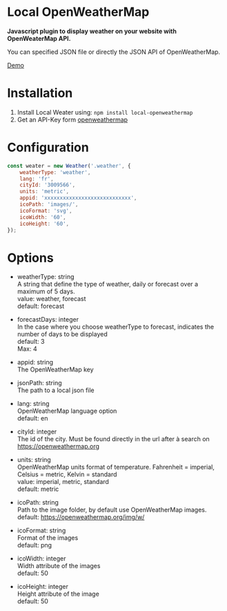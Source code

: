 # Local OpenWeatherMap

**Javascript plugin to display weather on your website with OpenWeaterMap API.**

You can specified JSON file or directly the JSON API of OpenWeatherMap.

[Demo](https://stevenmouret.github.io/local-openweathermap/dist/)

# Installation
1. Install Local Weater using: ```npm install local-openweathermap```
2. Get an API-Key form [openweathermap](https://openweathermap.org/)

# Configuration
```javascript
const weater = new Weather('.weather', {
    weatherType: 'weather',
    lang: 'fr',
    cityId: '3009566',
    units: 'metric',
    appid: 'xxxxxxxxxxxxxxxxxxxxxxxxxxxx',
    icoPath: 'images/',
    icoFormat: 'svg',
    icoWidth: '60',
    icoHeight: '60',
});
```

# Options

- weatherType: string<br>
  A string that define the type of weather, daily or forecast over a maximum of 5 days.<br>
  value: weather, forecast<br>
  default: forecast

- forecastDays: integer<br>
  In the case where you choose weatherType to forecast, indicates the number of days to be displayed<br>
  default: 3<br>
  Max: 4

- appid: string<br>
  The OpenWeatherMap key
  
- jsonPath: string<br>
  The path to a local json file
  
- lang: string<br>
  OpenWeatherMap language option<br>
  default: en
  
- cityId: integer<br>
  The id of the city. Must be found directly in the url after à search on https://openweathermap.org

- units: string<br>
  OpenWeatherMap units format of temperature. Fahrenheit = imperial, Celsius = metric, Kelvin = standard<br>
  value: imperial, metric, standard<br>
  default: metric

- icoPath: string<br>
  Path to the image folder, by default use OpenWeatherMap images.<br>
  default: https://openweathermap.org/img/w/
  
- icoFormat: string<br>
  Format of the images<br>
  default: png
  
- icoWidth: integer<br>
  Width attribute of the images<br>
  default: 50
  
- icoHeight: integer<br>
  Height attribute of the image<br>
  default: 50
